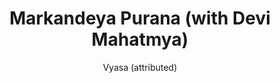 ---
title: "Markandeya Purana (with Devi Mahatmya)"
author: ["Vyasa (attributed)"]
year: 400
language: ["Sanskrit", "English"]
genre: ["Religious Texts", "Mythology", "Devotional Literature"]
description: "The Markandeya Purana stands among the eighteen Mahapuranas as the oldest and most eclectic, containing the foundational Shakta text Devi Mahatmya (Glory of the Goddess) that established theological foundations for Goddess worship across Hindu traditions. Composed between 250-550 CE, this Purana of approximately 9,000 verses comprises cosmology, mythology, dharma teachings, and most significantly, chapters 81-93 containing the Devi Mahatmya (also called Durga Saptashati or Chandi Path)—700 verses narrating how the supreme Goddess Durga/Chandika defeats demons Madhu-Kaitabha, Mahishasura, and Shumbha-Nishumbha, establishing her as Shakti (cosmic power) underlying all existence. B. Hale Wortham's translation of Books VII-VIII made the Devi Mahatmya accessible to English readers, revealing sophisticated Shakta theology where feminine divine power creates, sustains, and destroys the universe. The text's influence on Hindu Goddess worship, Tantric philosophy, and devotional movements proves foundational, inspiring art, liturgy, and theology across centuries."
collections: ['religious-texts', 'devotional-literature', 'classical-literature', 'ancient-wisdom']
sources:
  - name: "Project Gutenberg (B. Hale Wortham translation, Books VII-VIII)"
    url: "https://www.gutenberg.org/ebooks/7169"
    type: "other"
  - name: "Internet Archive (various editions)"
    url: "https://archive.org/details/markandeyapurana00pargoog"
    type: "other"
references:
  - name: "Wikipedia: Markandeya Purana"
    url: "https://en.wikipedia.org/wiki/Markandeya_Purana"
    type: "wikipedia"
  - name: "Wikipedia: Devi Mahatmya"
    url: "https://en.wikipedia.org/wiki/Devi_Mahatmya"
    type: "wikipedia"
  - name: "Wikipedia: Durga"
    url: "https://en.wikipedia.org/wiki/Durga"
    type: "wikipedia"
  - name: "Wikipedia: Shaktism"
    url: "https://en.wikipedia.org/wiki/Shaktism"
    type: "wikipedia"
  - name: "Open Library: Markandeya Purana (with Devi"
    url: "https://openlibrary.org/search?q=Markandeya+Purana+with+Devi+Mahatmya+year+Vyasa+attributed"
    type: "other"
featured: false
publishDate: 2025-10-30
tags: ['classical-literature', 'religious', 'purana']
---
